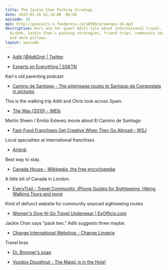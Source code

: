 ```yaml
---
title: The Jackie Chan Packing Strategy
date: 2015-05-26 02:18:00 -06:00
episode: 18
mp3: http://podcasts-1.feedpress.co/10589/grownups-18.mp3
description: Kari and her guest Aditi talk about international travel, local delicacies,
  Airbnb, Jackie Chan’s packing strategies, friend trips, community sourced trip planning,
  and neck pillows.
layout: episode
---
```


* [Aditi (@AdtGrg) | Twitter][1]

* [Experts on Everything | SSKTN][2]

Kari's old parenting podcast

* [Camino de Santiago - The pilgrimage routes to Santiago de Compostela in pictures][3]

This is the walking trip Aditi and Chris took across Spain.

* [The Way (2010) - IMDb][4]

Martin Sheen / Emilio Estevez movie about El Camino de Santiago

* [Fast-Food Franchises Get Creative When They Go Abroad - WSJ][5]

Local specialties at international franchises

* [Airbnb][6]

Best way to stay.

* [Canada House - Wikipedia, the free encyclopedia][7]

A little bit of Canada in London.

* [EveryTrail - Travel Community, iPhone Guides for Sightseeing, Hiking, Walking Tours and more][8]

Kind of defunct website for community sourced sightseeing routes

* [Women's Give-N-Go Travel Underwear | ExOfficio.com][9]

Jackie Chan says "pack two." Aditi suggests three maybe.

* [Change International Webshop - Change Lingerie][10]

Travel bras

* [Dr. Bronner's soap][11]

* [Voodoo Doughnut - The Magic is in the Hole!][12]

[1]: https://twitter.com/adtgrg
[2]: http://www.ssktn.com/category/eone/
[3]: http://www.santiago-compostela.net/
[4]: http://www.imdb.com/title/tt1441912/?ref_=fn_al_tt_1
[5]: http://www.wsj.com/articles/fast-food-franchises-get-creative-when-they-go-abroad-1432318075?mod=e2tw
[6]: https://www.airbnb.com/
[7]: http://en.wikipedia.org/wiki/Canada_House
[8]: http://www.everytrail.com/
[9]: http://www.exofficio.com/products/womens/underwear
[10]: http://change.com/int/
[11]: https://www.drbronner.com/
[12]: http://voodoodoughnut.com/
